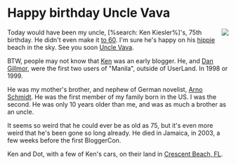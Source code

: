 # Happy birthday Uncle Vava
<img src="http://scripting.com/images/2019/11/06/whatMeWorry.png" border="0" align="right">Today would have been my uncle, [%search: Ken Kiesler%]'s, 75th birthday. He didn't even make it <a href="http://crimson1.scripting.com/kenKiesler">to 60</a>. I'm sure he's happy on his <a href="https://en.wikipedia.org/wiki/Hippie">hippie</a> beach in the sky. See you soon <a href="http://greatvavavoom.com/">Uncle Vava</a>. 

BTW, people may not know that <a href="http://scripting.com/2020/04/28/212326.html?title=uncleKenAndAuntDorothy">Ken</a> was an early blogger. He, and <a href="https://en.wikipedia.org/wiki/Dan_Gillmor">Dan Gillmor</a>, were the first two users of "Manila", outside of UserLand. In 1998 or 1999. 

He was my mother's brother, and nephew of German novelist, <a href="https://en.wikipedia.org/wiki/Arno_Schmidt">Arno Schmidt</a>. He was the first member of my family born in the US. I was the second. He was only 10 years older than me, and was as much a brother as an uncle. 

It seems so weird that he could ever be as old as 75, but it's even more weird that he's been gone so long already. He died in Jamaica, in 2003, a few weeks before the first BloggerCon. 

Ken and Dot, with a few of Ken's cars, on their land in <a href="https://www.google.com/maps/place/Crescent+Beach,+FL+32080/@29.7387049,-81.2768389,13z/data=!3m1!4b1!4m5!3m4!1s0x88e69977c882aea5:0xe61a1afbdfe01fae!8m2!3d29.76886!4d-81.2536786">Crescent Beach, FL</a>. 

